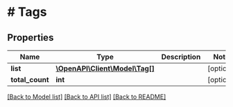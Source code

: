 # # Tags

## Properties

Name | Type | Description | Notes
------------ | ------------- | ------------- | -------------
**list** | [**\OpenAPI\Client\Model\Tag[]**](Tag.md) |  | [optional]
**total_count** | **int** |  | [optional]

[[Back to Model list]](../../README.md#models) [[Back to API list]](../../README.md#endpoints) [[Back to README]](../../README.md)
